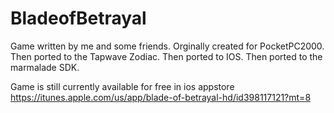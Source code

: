# BladeofBetrayal
Game written by me and some friends. Orginally created for PocketPC2000. 
Then ported to the Tapwave Zodiac. Then ported to IOS. Then ported to the 
marmalade SDK. 

Game is still currently available for free in ios appstore 
https://itunes.apple.com/us/app/blade-of-betrayal-hd/id398117121?mt=8
